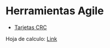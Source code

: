 # Herramientas Agile

- [Tarjetas CRC](https://drive.google.com/drive/folders/1-rd4I76336MXEgM3swsBl6rAeH__y9A0?usp=drive_link "Title")

Hoja de calculo: [Link](https://docs.google.com/spreadsheets/d/1cIp-irNSLqgDcScWjpGVcOBMt94C-yeJtUI0bQqeQRc/edit?usp=sharing "Title")
